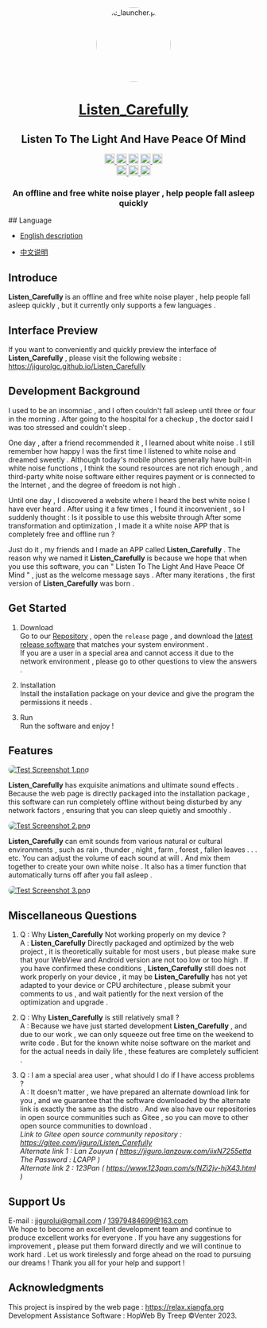 <div align="center">
<!-- Title: -->
  <a href="https://github.com/JiGuroLGC/Listen_Carefully/">
    <img src="https://s2.loli.net/2024/07/21/OXExcDhuk9YSnzJ.png" height="150" alt="ic_launcher.png" style="border-radius: 80px">
  </a>
  <h1><a href="https://github.com/JiGuroLGC/Listen_Carefully/">Listen_Carefully</a></h1>
  <h2>Listen To The Light And Have Peace Of Mind</h2>
<!-- Labels: -->
  <!-- First row: -->
  <a href="https://gitpod.io/#https://github.com/TheAlgorithms/Python">
    <img src="https://img.shields.io/badge/Gitpod-Ready--to--Code-blue?logo=gitpod&style=flat-square" height="20" alt="Gitpod Ready-to-Code">
  </a>
  <a href="https://github.com/TheAlgorithms/Python/blob/master/CONTRIBUTING.md">
    <img src="https://img.shields.io/static/v1.svg?label=Contributions&message=Welcome&color=0059b3&style=flat-square" height="20" alt="Contributions Welcome">
  </a>
  <img src="https://img.shields.io/github/repo-size/TheAlgorithms/Python.svg?label=Repo%20size&style=flat-square" height="20">
  <a href="https://the-algorithms.com/discord">
    <img src="https://img.shields.io/discord/808045925556682782.svg?logo=discord&colorB=7289DA&style=flat-square" height="20" alt="Discord chat">
  </a>
  <a href="https://gitter.im/TheAlgorithms/community">
    <img src="https://img.shields.io/badge/Chat-Gitter-ff69b4.svg?label=Chat&logo=gitter&style=flat-square" height="20" alt="Gitter chat">
  </a>
  <!-- Second row: -->
  <br>
  <a href="https://github.com/TheAlgorithms/Python/actions">
    <img src="https://img.shields.io/github/actions/workflow/status/TheAlgorithms/Python/build.yml?branch=master&label=CI&logo=github&style=flat-square" height="20" alt="GitHub Workflow Status">
  </a>
  <a href="https://github.com/pre-commit/pre-commit">
    <img src="https://img.shields.io/badge/pre--commit-enabled-brightgreen?logo=pre-commit&logoColor=white&style=flat-square" height="20" alt="pre-commit">
  </a>
  <a href="https://github.com/psf/black">
    <img src="https://img.shields.io/static/v1?label=code%20style&message=black&color=black&style=flat-square" height="20" alt="code style: black">
  </a>
<!-- Short description: -->
  <h3>An offline and free white noise player , help people fall asleep quickly</h3>
</div>
## Language

* [English description](README.md)

* [中文说明](README.zh.md)

## Introduce

**Listen_Carefully** is an offline and free white noise player , help people fall asleep quickly , but it currently only supports a few languages .

## Interface Preview

If you want to conveniently and quickly preview the interface of **Listen_Carefully** , please visit the following website : https://jigurolgc.github.io/Listen_Carefully

##  Development Background

I used to be an insomniac , and I often couldn't fall asleep until three or four in the morning . After going to the hospital for a checkup , the doctor said I was too stressed and couldn't sleep . 

One day , after a friend recommended it , I learned about white noise . I still remember how happy I was the first time I listened to white noise and dreamed sweetly . Although today's mobile phones generally have built-in white noise functions , I think the sound resources are not rich enough , and third-party white noise software either requires payment or is connected to the Internet , and the degree of freedom is not high . 

Until one day , I discovered a website where I heard the best white noise I have ever heard . After using it a few times , I found it inconvenient , so I suddenly thought : Is it possible to use this website through After some transformation and optimization , I made it a white noise APP that is completely free and offline run ? 

Just do it , my friends and I made an APP called **Listen_Carefully** . The reason why we named it **Listen_Carefully** is because we hope that when you use this software, you can " Listen To The Light And Have Peace Of Mind " , just as the welcome message says . After many iterations , the first version of **Listen_Carefully** was born .

## Get Started

1. Download  
Go to our [Repository](https://github.com/JiGuroLGC/Listen_Carefully) , open the `release` page , and download the [latest release software](https://github.com/JiGuroLGC/Listen_Carefully/releases) that matches your system environment .  
If you are a user in a special area and cannot access it due to the network environment , please go to other questions to view the answers .

2. Installation  
Install the installation package on your device and give the program the permissions it needs .

3. Run  
Run the software and enjoy !

## Features

<a href="https://s2.loli.net/2024/07/21/zt6lV3QniqOXdPc.png" target="_blank"><img src="https://s2.loli.net/2024/07/21/zt6lV3QniqOXdPc.png" alt="Test Screenshot 1.png" style="border-radius: 100px"></a>

**Listen_Carefully** has exquisite animations and ultimate sound effects . Because the web page is directly packaged into the installation package , this software can run completely offline without being disturbed by any network factors , ensuring that you can sleep quietly and smoothly .

<a href="https://s2.loli.net/2024/07/21/fVJtSQIurpwWvcs.png" target="_blank"><img src="https://s2.loli.net/2024/07/21/fVJtSQIurpwWvcs.png" alt="Test Screenshot 2.png" style="border-radius: 100px"></a>

**Listen_Carefully** can emit sounds from various natural or cultural environments , such as rain , thunder , night , farm , forest , fallen leaves . . . etc. You can adjust the volume of each sound at will . And mix them together to create your own white noise . It also has a timer function that automatically turns off after you fall asleep .

<a href="https://s2.loli.net/2024/07/21/8teAdvFOolCxBDV.png" target="_blank"><img src="https://s2.loli.net/2024/07/21/8teAdvFOolCxBDV.png" alt="Test Screenshot 3.png" style="border-radius: 100px"></a>

## Miscellaneous Questions

1. Q : Why **Listen_Carefully** Not working properly on my device ?  
   A  : **Listen_Carefully** Directly packaged and optimized by the web project , it is theoretically suitable for most users , but please make sure that your WebView and Android version are not too low or too high . If you have confirmed these conditions , **Listen_Carefully** still does not work properly on your device , it may be **Listen_Carefully** has not yet adapted to your device or CPU architecture , please submit your comments to us , and wait patiently for the next version of the optimization and upgrade .

2. Q : Why **Listen_Carefully** is still relatively small ?  
   A  : Because we have just started development **Listen_Carefully** , and due to our work , we can only squeeze out free time on the weekend to write code . But for the known white noise software on the market and for the actual needs in daily life , these features are completely sufficient .

3. Q : I am a special area user , what should I do if I have access problems ?  
   A  : It doesn't matter , we have prepared an alternate download link for you , and we guarantee that the software downloaded by the alternate link is exactly the same as the distro . And we also have our repositories in open source communities such as Gitee , so you can move to other open source communities to download .  
   *Link to Gitee open source community repository : https://gitee.com/jiguro/Listen_Carefully*  
   *Alternate link 1 : Lan Zouyun ( https://jiguro.lanzouw.com/iixN7255etta The Password : LCAPP )*  
   *Alternate link 2 : 123Pan ( https://www.123pan.com/s/NZi2jv-hjX43.html )*

## Support Us

E-mail : jigurolui@gmail.com / 13979484699@163.com  
We hope to become an excellent development team and continue to produce excellent works for everyone . If you have any suggestions for improvement , please put them forward directly and we will continue to work hard . Let us work tirelessly and forge ahead on the road to pursuing our dreams ! Thank you all for your help and support !

## Acknowledgments

This project is inspired by the web page : https://relax.xiangfa.org  
Development Assistance Software : HopWeb By Treep  ©Venter 2023.

